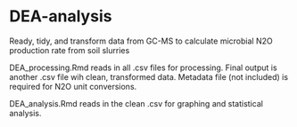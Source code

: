 # DEA-analysis
 Ready, tidy, and transform data from GC-MS to calculate microbial N2O production rate from soil slurries

DEA_processing.Rmd reads in all .csv files for processing. Final output is another .csv file wih clean, transformed data. Metadata file (not included) is required for N2O unit conversions.

DEA_analysis.Rmd reads in the clean .csv for graphing and statistical analysis.

